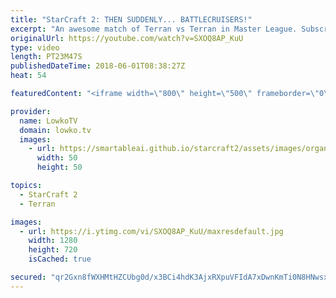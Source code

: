 ```yaml
---
title: "StarCraft 2: THEN SUDDENLY... BATTLECRUISERS!"
excerpt: "An awesome match of Terran vs Terran in Master League. Subscribe for more videos: http://lowko.tv/youtube MMA vs aLive: https://goo.gl/GW9L7H  Not quite your regular game of StarCraft 2. While this match starts off relatively normal, one of the players have got a trick up their sleeve. All of a sudden..."
originalUrl: https://youtube.com/watch?v=SXOQ8AP_KuU
type: video
length: PT23M47S
publishedDateTime: 2018-06-01T08:38:27Z
heat: 54

featuredContent: "<iframe width=\"800\" height=\"500\" frameborder=\"0\" src=\"https://www.youtube.com/embed/SXOQ8AP_KuU\" allow=\"accelerometer; autoplay; encrypted-media; gyroscope; picture-in-picture\" allowfullscreen></iframe>"

provider:
  name: LowkoTV
  domain: lowko.tv
  images:
    - url: https://smartableai.github.io/starcraft2/assets/images/organizations/lowko.tv-50x50.jpg
      width: 50
      height: 50

topics:
  - StarCraft 2
  - Terran

images:
  - url: https://i.ytimg.com/vi/SXOQ8AP_KuU/maxresdefault.jpg
    width: 1280
    height: 720
    isCached: true

secured: "qr2Gxn8fWXHMtHZCUbg0d/x3BCi4hdK3AjxRXpuVFIdA7xDwnKmTi0N8HNwsxYHENVug9fOK3vOtbxsZMYa8x3TDjBrxqJkShyHfA8GgfRrapYR54SBYplH3WX52cmo5Oe8oaCZzASrfh6F3JZIHmHB/t56j0yVjAQ9agJEw1W4NGqn9KQy+R7DNvl8PLQE9ZEhI6QdeLsSkm0hlINRokNpYs7dtzn4V2OSEXPAF29tZSpPPn5+4YvYXAL0ywZiOgLRir2W+rfWo6qFMnk0vm1224eNRIfBH0biX49Sa26PGeql2i9cx/KbmQq6DARwriVooPGUaK2VTAY1inJ2zr1KwfkbgApCZqi16Cuyh8O/aeXVnFdupSP7mN/Drs9bVOzYPv7ToR/mSK8YL0B+ByvR3XgvjV0+SNsk4RWlkyNcHdee5/k2LIKuLiWMfsxGN;Z6+2V+d8HdJ0DFq4Hgougg=="
---
```


